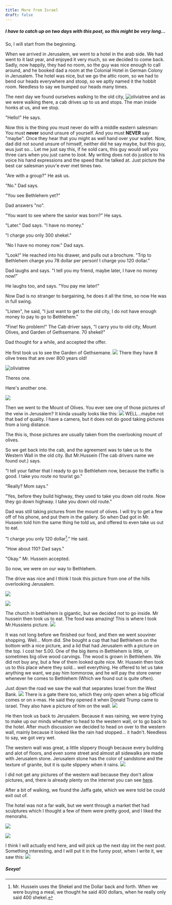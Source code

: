 ```yaml
---
title: More from Israel
draft: false
---
```

[^1]: Mr. Hussein uses the Shekel and the Dollar back and forth. When we were buying a meal, we thought he said 400 dollars, when he really only said 400 shekel.

##### I have to  catch up on two days with this post, so this might be very long...

So, I will start from the beginning.

When we arrived in Jerusalem, we went to a hotel in the arab side. We had went to it last year, and enjoyed it very much, so we decided to come back. Sadly, now happily, they had no room, so the guy was nice enough to call around, and he booked dad a room at the Colonial Hotel in German Colony in Jerusalem. The hotel was nice, but we go the attic room, so we had to bend our heads everywhere and stoop, so we aptly named it the hobbit room. Needless to say we bumped our heads many times. 

The next day we found ourselves walking to the old city, ![oliviatree](/post/travel/veiwfromtombs.JPG/) and as we were walking there, a cab drives up to us and stops. The man inside honks at us, and we stop. 

"Hello!" He says.

 Now this is the thing you must never do with a middle eastern salesman: You must **never** sound unsure of yourself. And you must **NEVER** say "maybe".
 Once they hear that you might as well hand over your wallet. Now, dad did not sound unsure of himself, neither did he say maybe, but this guy, wus just so... Let me just say this, if he sold cars, this guy would sell you three cars when you just came to *look*. My writing does not do justice to his voice his hand expressions and the speed that he talked at. Just picture the best car salesman youv'e ever met times two.
 
 "Are with a group?" He ask us.
 
 "No." Dad says.
 
 "You see Bethlehem yet?"
 
 Dad answers "no".
 
 "You want to see where the savior was born?" He says.
 
 "Later." Dad says. "I have no money."
 
 "I charge you only 300 shekel."
 
 "No I have no money now." Dad says.
 
"Look!" He reached into his drawer, and pulls out a brochure. "Trip to Bethlehem charge you 78 dollar per person! I charge you 120 dollar."

Dad laughs and says. "I tell you my friend, maybe later, I have no money now!"

He laughs too, and says. "You pay me later!"

Now Dad is no stranger to bargaining, he does it all the time, so now He was in full swing.

"Listen", he said, "I just want to get to the old city, I do not have enough money to pay to go to Bethlehem."

"Fine! No problem!" The Cab driver says, "I carry you to old city, Mount Olives, and Garden of Gethsemane. 70 shekel!"

Dad thought for a while, and accepted the offer.

He first took us to see the Garden of Gethsemane. ![](/post/travel/gardengeth.JPG/) There they have 8 olive trees that are over 800 years old!

![oliviatree](/post/travel/olivegeth.JPG/)

Theres one.

Here's another one.

![](/post/travel/geth.JPG/)

Then we went to the Mount of Olives. You ever see one of those pictures of the veiw in Jerusalem? It kinda usually looks like this:
![](/post/travel/mountolive.JPG/)
WELL...maybe not that bad of quality. I have a camera, but it does not do good taking pictures from a long distance.

The this is, those pictures are usually taken from the overlooking mount of olives.

So we get back into the cab, and the agreement was to take us to the Western Wall in the old city. But Mr.Hussein (The cab drivers name we found out.) says.

"I tell your father that I ready to go to Bethlehem now, because the traffic is good. I take you route no tourist go."
 
"Really? Mom says."

"Yes, before they build highway, they used to take you down old route. Now they go down highway. I take you down old route."

Dad was still taking pictures from the mount of olives. I will try to get a few off of his phone, and put them in the gallery. So when Dad got in Mr. Hussein told him the same thing he told us, and offered to even take us out to eat.

"I charge you only 120 dollar[^1]." He said. 

"How about 110? Dad says."

"Okay." Mr. Hussein accepted.

So now, we were on our way to Bethlehem.

The drive was nice and I think I took this picture from one of the hills overlooking Jerusalem.

![](/post/travel/view1.JPG/)

![](/post/travel/veiw3.JPG/)

The church in bethlehem is gigantic, but we decided not to go inside. Mr hussein then took us to eat. The food was amazing! This is where I took Mr.Hussiens picture.
![](/post/travel/hussein.JPG/)

It was not long before we finished our food, and then we went souviner shopping. Well... Mom did. She bought a cup that had Bethlehem on the bottom with a nice picture, and a lid that had Jerusalem with a picture on the top. I cost her 5.00. One of the big items in Bethlehem is little, or sometimes big olive wood carvings. The wood is grown in Bethlehem. We did not buy any, but a few of them looked quite nice. Mr. Hussein then took us to this place where they sold... well everything. He offered to let us take anything we want, we pay him tommorow, and he will pay the store owner whenever he comes to Bethlehem (Which we found out is quite often).

Just down the road we saw the wall that separates Israel from the West Bank. ![](/post/travel/wall.jpg/) There is a gate there too, which they only open when a big official comes or on x-mas. He said they opened it when Donald Trump came to israel. They also have a picture of him on the wall. ![](/post/travel/trump.jpg/)

He then took us back to Jerusalem. Because it was raining, we were trying to make up our minds wheather to head to the western wall, or to go back to the hotel. After much discussion we decided to head on over to the western wall, mainly because it looked like the rain had stopped... it hadn't. Needless to say, we got very wet.

The western wall was great, a little slippery though because every building and alot of floors, and even some street and almost all sidewalks are made with Jerusalem stone. Jerusalem stone has the color of sandstone and the texture of granite, but it is quite slippery when it rains.  ![](/post/travel/slip.jpg/)

I did not get any pictures of the western wall because they don't allow pictures, and, there is already plenty on the internet you can see [here](https://www.google.com/search?q=western%20wall&safe=strict).

After a bit of walking, we found the Jaffa gate, which we were told be could exit out of. 

The hotel was not a far walk, but we went through a market thet had sculptures which I thought a few of them were pretty good, and I liked the menorahs.

![](/post/travel/wyatt.JPG/)

![](/post/travel/menorah.JPG/)

I think I will actually end here, and will pick up the next day int the next post.
Something interesting, and I will put it in the funny post, when I write it, we saw this: ![](/post/travel/car.jpg/)

##### Seeya!









